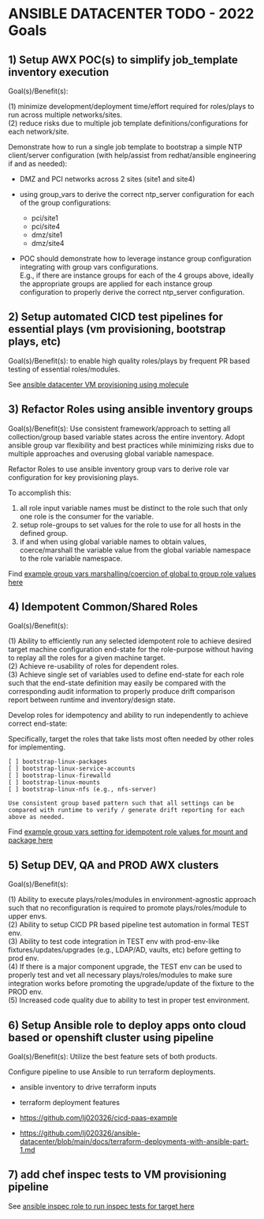 
# ANSIBLE DATACENTER TODO - 2022 Goals

## 1) Setup AWX POC(s) to simplify job_template inventory execution 

Goal(s)/Benefit(s):

(1) minimize development/deployment time/effort required for roles/plays to run across multiple networks/sites.<br>
(2) reduce risks due to multiple job template definitions/configurations for each network/site.<br>

Demonstrate how to run a single job template to bootstrap a simple NTP client/server configuration (with help/assist from redhat/ansible engineering if and as needed):

* DMZ and PCI networks across 2 sites (site1 and site4)
  
* using group_vars to derive the correct ntp_server configuration for each of the group configurations:
  
  - pci/site1
  - pci/site4
  - dmz/site1
  - dmz/site4

* POC should demonstrate how to leverage instance group configuration integrating with group vars configurations.<br>
 E.g., if there are instance groups for each of the 4 groups above, ideally the appropriate groups are applied for each instance group configuration to properly derive the correct ntp_server configuration.  


## 2) Setup automated CICD test pipelines for essential plays (vm provisioning, bootstrap plays, etc)

Goal(s)/Benefit(s): to enable high quality roles/plays by frequent PR based testing of essential roles/modules. 

See [ansible datacenter VM provisioning using molecule](https://github.com/lj020326/ansible-datacenter/blob/main/molecule/default/molecule.yml)


## 3) Refactor Roles using ansible inventory groups

Goal(s)/Benefit(s): Use consistent framework/approach to setting all collection/group based variable states across the entire inventory.  Adopt ansible group var flexibility and best practices while minimizing risks due to multiple approaches and overusing global variable namespace. 

Refactor Roles to use ansible inventory group vars to derive role var configuration for key provisioning plays.  

To accomplish this:

1) all role input variable names must be distinct to the role such that only one role is the consumer for the variable.<br>
2) setup role-groups to set values for the role to use for all hosts in the defined group.<br>
3) if and when using global variable names to obtain values, coerce/marshall the variable value from the global variable namespace to the role variable namespace.<br>

Find [example group vars marshalling/coercion of global to group role values here](https://github.com/lj020326/ansible-datacenter/blob/main/inventory/group_vars/docker_stack.yml)


## 4) Idempotent Common/Shared Roles

Goal(s)/Benefit(s): 

(1) Ability to efficiently run any selected idempotent role to achieve desired target machine configuration end-state for the role-purpose without having to replay all the roles for a given machine target. <br>
(2) Achieve re-usability of roles for dependent roles.<br> 
(3) Achieve single set of variables used to define end-state for each role such that the end-state definition may easily be compared with the corresponding audit information to properly produce drift comparison report between runtime and inventory/design state.<br>

Develop roles for idempotency and ability to run independently to achieve correct end-state:

Specifically, target the roles that take lists most often needed by other roles for implementing.

    [ ] bootstrap-linux-packages
    [ ] bootstrap-linux-service-accounts
    [ ] bootstrap-linux-firewalld
    [ ] bootstrap-linux-mounts
    [ ] bootstrap-linux-nfs (e.g., nfs-server)

    Use consistent group based pattern such that all settings can be compared with runtime to verify / generate drift reporting for each above as needed. 

Find [example group vars setting for idempotent role values for mount and package here](https://github.com/lj020326/ansible-datacenter/blob/main/inventory/group_vars/cicd_node.yml)


## 5) Setup DEV, QA and PROD AWX clusters
 
Goal(s)/Benefit(s):

(1) Ability to execute plays/roles/modules in environment-agnostic approach such that no reconfiguration is required to promote plays/roles/module to upper envs.<br>
(2) Ability to setup CICD PR based pipeline test automation in formal TEST env.<br>
(3) Ability to test code integration in TEST env with prod-env-like fixtures/updates/upgrades (e.g., LDAP/AD, vaults, etc) before getting to prod env.<br>
(4) If there is a major component upgrade, the TEST env can be used to properly test and vet all necessary plays/roles/modules to make sure integration works before promoting the upgrade/update of the fixture to the PROD env.<br>
(5) Increased code quality due to ability to test in proper test environment. <br>

## 6) Setup Ansible role to deploy apps onto cloud based or openshift cluster using pipeline

Goal(s)/Benefit(s): Utilize the best feature sets of both products.

Configure pipeline to use Ansible to run terraform deployments.

* ansible inventory to drive terraform inputs
* terraform deployment features 

* https://github.com/lj020326/cicd-paas-example
* https://github.com/lj020326/ansible-datacenter/blob/main/docs/terraform-deployments-with-ansible-part-1.md


## 7) add chef inspec tests to VM provisioning pipeline

See [ansible inspec role to run inspec tests for target here](https://github.com/lj020326/ansible-datacenter/blob/9156de347d04e4ab2a1df10310b8c0ddf4ea183c/roles/ansible-role-inspec/README.md)

